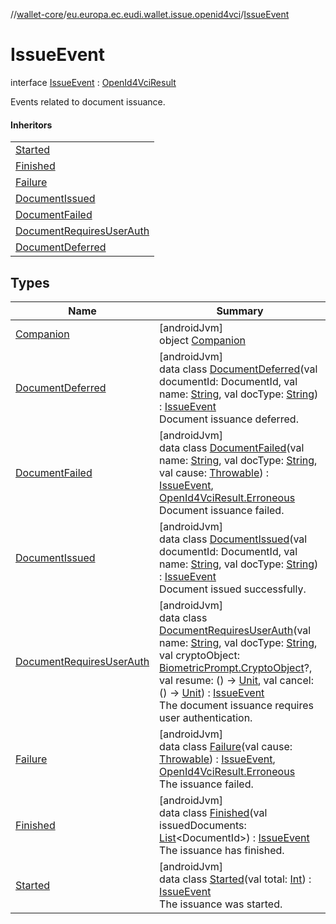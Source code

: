 //[wallet-core](../../../index.md)/[eu.europa.ec.eudi.wallet.issue.openid4vci](../index.md)/[IssueEvent](index.md)

# IssueEvent

interface [IssueEvent](index.md) : [OpenId4VciResult](../-open-id4-vci-result/index.md)

Events related to document issuance.

#### Inheritors

|                                                                   |
|-------------------------------------------------------------------|
| [Started](-started/index.md)                                      |
| [Finished](-finished/index.md)                                    |
| [Failure](-failure/index.md)                                      |
| [DocumentIssued](-document-issued/index.md)                       |
| [DocumentFailed](-document-failed/index.md)                       |
| [DocumentRequiresUserAuth](-document-requires-user-auth/index.md) |
| [DocumentDeferred](-document-deferred/index.md)                   |

## Types

| Name                                                              | Summary                                                                                                                                                                                                                                                                                                                                                                                                                                                                                                                                                                                                                                                                                                                               |
|-------------------------------------------------------------------|---------------------------------------------------------------------------------------------------------------------------------------------------------------------------------------------------------------------------------------------------------------------------------------------------------------------------------------------------------------------------------------------------------------------------------------------------------------------------------------------------------------------------------------------------------------------------------------------------------------------------------------------------------------------------------------------------------------------------------------|
| [Companion](-companion/index.md)                                  | [androidJvm]<br>object [Companion](-companion/index.md)                                                                                                                                                                                                                                                                                                                                                                                                                                                                                                                                                                                                                                                                               |
| [DocumentDeferred](-document-deferred/index.md)                   | [androidJvm]<br>data class [DocumentDeferred](-document-deferred/index.md)(val documentId: DocumentId, val name: [String](https://kotlinlang.org/api/latest/jvm/stdlib/kotlin/-string/index.html), val docType: [String](https://kotlinlang.org/api/latest/jvm/stdlib/kotlin/-string/index.html)) : [IssueEvent](index.md)<br>Document issuance deferred.                                                                                                                                                                                                                                                                                                                                                                             |
| [DocumentFailed](-document-failed/index.md)                       | [androidJvm]<br>data class [DocumentFailed](-document-failed/index.md)(val name: [String](https://kotlinlang.org/api/latest/jvm/stdlib/kotlin/-string/index.html), val docType: [String](https://kotlinlang.org/api/latest/jvm/stdlib/kotlin/-string/index.html), val cause: [Throwable](https://kotlinlang.org/api/latest/jvm/stdlib/kotlin/-throwable/index.html)) : [IssueEvent](index.md), [OpenId4VciResult.Erroneous](../-open-id4-vci-result/-erroneous/index.md)<br>Document issuance failed.                                                                                                                                                                                                                                 |
| [DocumentIssued](-document-issued/index.md)                       | [androidJvm]<br>data class [DocumentIssued](-document-issued/index.md)(val documentId: DocumentId, val name: [String](https://kotlinlang.org/api/latest/jvm/stdlib/kotlin/-string/index.html), val docType: [String](https://kotlinlang.org/api/latest/jvm/stdlib/kotlin/-string/index.html)) : [IssueEvent](index.md)<br>Document issued successfully.                                                                                                                                                                                                                                                                                                                                                                               |
| [DocumentRequiresUserAuth](-document-requires-user-auth/index.md) | [androidJvm]<br>data class [DocumentRequiresUserAuth](-document-requires-user-auth/index.md)(val name: [String](https://kotlinlang.org/api/latest/jvm/stdlib/kotlin/-string/index.html), val docType: [String](https://kotlinlang.org/api/latest/jvm/stdlib/kotlin/-string/index.html), val cryptoObject: [BiometricPrompt.CryptoObject](https://developer.android.com/reference/kotlin/androidx/biometric/BiometricPrompt.CryptoObject.html)?, val resume: () -&gt; [Unit](https://kotlinlang.org/api/latest/jvm/stdlib/kotlin/-unit/index.html), val cancel: () -&gt; [Unit](https://kotlinlang.org/api/latest/jvm/stdlib/kotlin/-unit/index.html)) : [IssueEvent](index.md)<br>The document issuance requires user authentication. |
| [Failure](-failure/index.md)                                      | [androidJvm]<br>data class [Failure](-failure/index.md)(val cause: [Throwable](https://kotlinlang.org/api/latest/jvm/stdlib/kotlin/-throwable/index.html)) : [IssueEvent](index.md), [OpenId4VciResult.Erroneous](../-open-id4-vci-result/-erroneous/index.md)<br>The issuance failed.                                                                                                                                                                                                                                                                                                                                                                                                                                                |
| [Finished](-finished/index.md)                                    | [androidJvm]<br>data class [Finished](-finished/index.md)(val issuedDocuments: [List](https://kotlinlang.org/api/latest/jvm/stdlib/kotlin.collections/-list/index.html)&lt;DocumentId&gt;) : [IssueEvent](index.md)<br>The issuance has finished.                                                                                                                                                                                                                                                                                                                                                                                                                                                                                     |
| [Started](-started/index.md)                                      | [androidJvm]<br>data class [Started](-started/index.md)(val total: [Int](https://kotlinlang.org/api/latest/jvm/stdlib/kotlin/-int/index.html)) : [IssueEvent](index.md)<br>The issuance was started.                                                                                                                                                                                                                                                                                                                                                                                                                                                                                                                                  |
